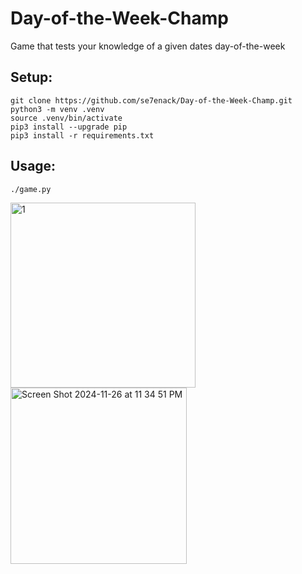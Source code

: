 # Day-of-the-Week-Champ
Game that tests your knowledge of a given dates day-of-the-week


## Setup:
```
git clone https://github.com/se7enack/Day-of-the-Week-Champ.git
python3 -m venv .venv
source .venv/bin/activate
pip3 install --upgrade pip
pip3 install -r requirements.txt
```

## Usage: 
```./game.py```


<img width="296" alt="1" src="https://github.com/user-attachments/assets/e6a293b7-5312-4407-b26f-646fc522673d">

<BR>

<img width="282" alt="Screen Shot 2024-11-26 at 11 34 51 PM" src="https://github.com/user-attachments/assets/260af866-909d-497b-8b8f-f9c75c2ac6bc">
